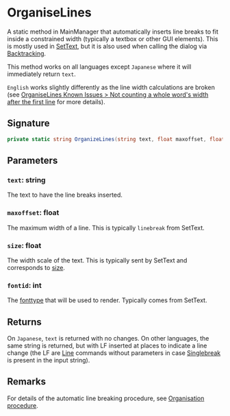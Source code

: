 # OrganiseLines

A static method in MainManager that automatically inserts line breaks to fit inside a constrained width (typically a textbox or other GUI elements). This is mostly used in [SetText](../../SetText.md), but it is also used when calling the dialog via [Backtracking](../Backtracking.md).

This method works on all languages except `Japanese` where it will immediately return `text`. 

`English` works slightly differently as the line width calculations are broken (see [OrganiseLines Known Issues > Not counting a whole word's width after the first line](OrganiseLines%20Known%20Issues.md#not-counting-a-whole-word-s-width-after-the-first-line) for more details).

## Signature

````cs
private static string OrganizeLines(string text, float maxoffset, float size, int fontid)
````

## Parameters

### `text`: string

The text to have the line breaks inserted.

### `maxoffset`: float

The maximum width of a line. This is typically `linebreak` from SetText.

### `size`: float

The width scale of the text. This is typically sent by SetText and corresponds to [size](../../Commands/Individual%20commands/size.md).

### `fontid`: int

The [fonttype](../../fonttype.md) that will be used to render. Typically comes from SetText.

## Returns

On `Japanese`, `text` is returned with no changes. On other languages, the same string is returned, but with LF inserted at places to indicate a line change (the LF are [Line](../../Commands/Individual%20commands/Line.md) commands without parameters in case [Singlebreak](../../Commands/Individual%20commands/Singlebreak.md) is present in the input string).

## Remarks

For details of the automatic line breaking procedure, see [Organisation procedure](Organisation%20procedure.md).
